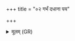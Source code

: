 +++
title = "०२ गर्भं दधाना पय"

+++
<details><summary>मूलम् (GR)</summary>

गर्भं दधाना पय इद् दुहाना  
अग्निहोत्रं वैश्वदेवी दुहाना ।  
गौर् णो मा हिंसीद् वरुणस्य पत्नी ॥
</details>